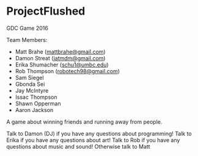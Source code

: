 # ProjectFlushed
GDC Game 2016

Team Members:
-   Matt Brahe (mattbrahe@gmail.com)
-   Damon Streat (jatmdm@gmail.com)
-   Erika Shumacher (schu1@umbc.edu)
-   Rob Thompson (robotech98@gmail.com)
-   Sam Siegel
-   Gbonda Sei
-   Jay McIntyre
-   Issac Thompson
-   Shawn Opperman
-   Aaron Jackson

A game about winning friends and running away from people. 

Talk to Damon (DJ) if you have any questions about programming! Talk to Erika if you have any questions about art! Talk to Rob if you have any questions about music and sound! Otherwise talk to Matt
